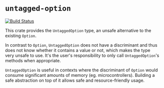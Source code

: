 # `untagged-option`

[![Build Status](https://travis-ci.org/jonas-schievink/untagged-option.svg?branch=master)](https://travis-ci.org/jonas-schievink/untagged-option)

This crate provides the `UntaggedOption` type, an unsafe alternative to the existing `Option`.

In contrast to `Option`, `UntaggedOption` does not have a discriminant and thus does not know whether it contains a value or not, which makes the type very unsafe to use. It's the user's responsibility to only call `UntaggedOption`'s methods when appropriate.

`UntaggedOption` is useful in contexts where the discriminant of `Option` would consume significant amounts of memory (eg. microcontrollers). Building a safe abstraction on top of it allows safe and resource-friendly usage.
